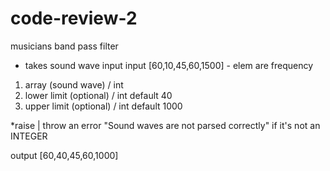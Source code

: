 # code-review-2

musicians 
band pass filter
- takes sound wave input
input
[60,10,45,60,1500] - elem are frequency

1. array (sound wave) / int
2. lower limit (optional) / int default 40
3. upper limit (optional) / int default 1000

*raise | throw an error "Sound waves are not parsed correctly" if it's not an INTEGER


output
[60,40,45,60,1000]